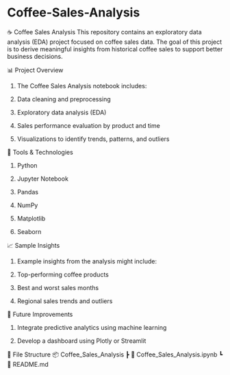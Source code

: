 # Coffee-Sales-Analysis

☕ Coffee Sales Analysis
This repository contains an exploratory data analysis (EDA) project focused on coffee sales data. The goal of this project is to derive meaningful insights from historical coffee sales to support better business decisions.

📊 Project Overview
1. The Coffee Sales Analysis notebook includes:

2. Data cleaning and preprocessing

3. Exploratory data analysis (EDA)

4. Sales performance evaluation by product and time

5. Visualizations to identify trends, patterns, and outliers

🧰 Tools & Technologies
1. Python

2. Jupyter Notebook

3. Pandas

4. NumPy

5. Matplotlib

6. Seaborn

 📈 Sample Insights
1. Example insights from the analysis might include:

2. Top-performing coffee products

3. Best and worst sales months

4. Regional sales trends and outliers

📌 Future Improvements
1. Integrate predictive analytics using machine learning

2. Develop a dashboard using Plotly or Streamlit

📁 File Structure
📦 Coffee_Sales_Analysis
 ┣ 📜 Coffee_Sales_Analysis.ipynb
 ┗ 📄 README.md
